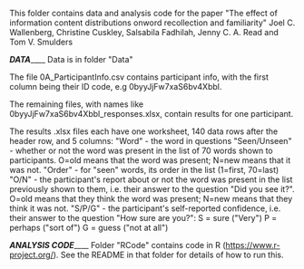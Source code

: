 

This folder contains data and analysis code for the paper
"The effect of information content distributions onword recollection and familiarity"
Joel C. Wallenberg, Christine Cuskley, Salsabila Fadhilah, Jenny C. A. Read and Tom V. Smulders

_______DATA___________
Data is in folder "Data"

The file 0A_ParticipantInfo.csv contains participant info, with the first column being their ID code, e.g 0byyJjFw7xaS6bv4Xbbl.

The remaining files, with names like 0byyJjFw7xaS6bv4Xbbl_responses.xlsx, contain results for one participant.

The results .xlsx files each have one worksheet, 140 data rows after the header row, and 5 columns:
"Word" - the word in questions
"Seen/Unseen" - whether or not  the word was present in the list of 70 words shown to participants. 
	O=old means that the word was present; N=new means that it was not.
"Order" - for "seen" words, its order in the list (1=first, 70=last)
"O/N" - the participant's report about or not  the word was present in the list previously shown to them, i.e. their answer to the question "Did you see it?". 
	O=old means that they think the word was present; N=new means that they think it was not.
"S/P/G" - the participant's self-reported confidence, i.e. their answer to the question "How sure are you?":
	S = sure ("Very")
	P = perhaps ("sort of")
	G = guess ("not at all")
	
	
	
_______ANALYSIS CODE___________
Folder "RCode" contains code in R (https://www.r-project.org/). See the README in that folder for details of how to run this.
